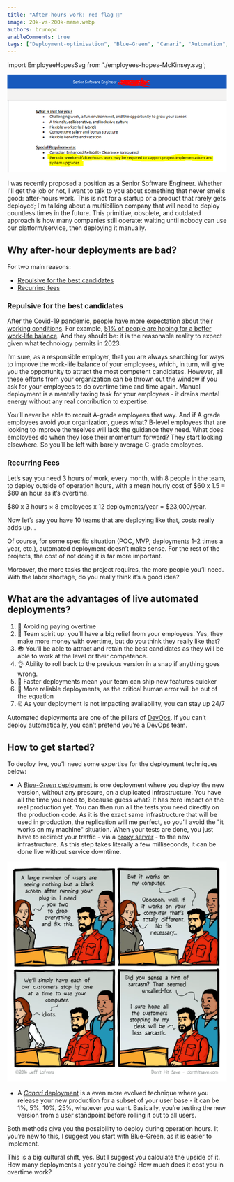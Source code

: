 ```yaml
---
title: "After-hours work: red flag 🚩"
image: 20k-vs-200k-meme.webp
authors: brunopc
enableComments: true
tags: ["Deployment-optimisation", "Blue–Green", "Canari", "Automation", "DevOps"]
---
```


import EmployeeHopesSvg from './employees-hopes-McKinsey.svg';

![Job description](./Job-description.PNG)

I was recently proposed a position as a Senior Software Engineer. Whether I'll get the job or not, I want to talk to you about something that never smells good: after-hours work. This is not for a startup or a product that rarely gets deployed; I'm talking about a multibillion company that will need to deploy countless times in the future. This primitive, obsolete, and outdated approach is how many companies still operate: waiting until nobody can use our platform/service, then deploying it manually.

## Why after-hour deployments are bad?

For two main reasons:
- [Repulsive for the best candidates](#repulsive-for-the-best-candidates)
- [Recurring fees](#recurring-fees)

### Repulsive for the best candidates

After the Covid-19 pandemic, [people have more expectation about their working conditions](https://insights-north-america.aon.com/enhancing-wellbeing/changing-expectations-how-the-pandemic-has-affected-what-employees-want-from-their-benefits-programs). For example, [51% of people are hoping for a better work-life balance](https://www.weforum.org/agenda/2021/05/employers-pandemic-covid-19-mental-health/). And they should be: it is the reasonable reality to expect given what technology permits in 2023.

<a href="https://www.mckinsey.com/capabilities/people-and-organizational-performance/our-insights/what-employees-are-saying-about-the-future-of-remote-work">
    <EmployeeHopesSvg />
</a>

I’m sure, as a responsible employer, that you are always searching for ways to improve the work-life balance of your employees, which, in turn, will give you the opportunity to attract the most competent candidates. However, all these efforts from your organization can be thrown out the window if you ask for your employees to do overtime time and time again. Manual deployment is a mentally taxing task for your employees - it drains mental energy without any real contribution to expertise.

You’ll never be able to recruit A-grade employees that way. And if A grade employees avoid your organization, guess what? B-level employees that are looking to improve themselves will lack the guidance they need. What does employees do when they lose their momentum forward? They start looking elsewhere. So you’ll be left with barely average C-grade employees.

### Recurring Fees

Let’s say you need 3 hours of work, every month, with 8 people in the team, to deploy outside of operation hours, with a mean hourly cost of $60 x 1.5 = $80 an hour as it’s overtime.

$80 x 3 hours × 8 employees x 12 deployments/year = $23,000/year.

Now let’s say you have 10 teams that are deploying like that, costs really adds up…

Of course, for some specific situation (POC, MVP, deployments 1–2 times a year, etc.), automated deployment doesn’t make sense. For the rest of the projects, the cost of not doing it is far more important.

Moreover, the more tasks the project requires, the more people you’ll need. With the labor shortage, do you really think it’s a good idea?

## What are the advantages of live automated deployments?

1. 🤑 Avoiding paying overtime
2. 🙌 Team spirit up: you’ll have a big relief from your employees. Yes, they make more money with overtime, but do you think they really like that? 
3. 😎 You’ll be able to attract and retain the best candidates as they will be able to work at the level or their competence.
4. 👌 Ability to roll back to the previous version in a snap if anything goes wrong.
5. 💨 Faster deployments mean your team can ship new features quicker
6. 🙏 More reliable deployments, as the critical human error will be out of the equation
7. ⏰ As your deployment is not impacting availability, you can stay up 24/7

Automated deployments are one of the pillars of [DevOps](https://en.wikipedia.org/wiki/DevOps). If you can’t deploy automatically, you can’t pretend you’re a DevOps team.

## How to get started?

To deploy live, you’ll need some expertise for the deployment techniques below:

- A [*Blue-Green* deployment](https://docs.aws.amazon.com/whitepapers/latest/overview-deployment-options/bluegreen-deployments.html) is one deployment where you deploy the new version, without any pressure, on a duplicated infrastructure. You have all the time you need to, because guess what? It has zero impact on the real production yet. You can then run all the tests you need directly on the production code. As it is the exact same infrastructure that will be used in production, the replication will me perfect, so you’ll avoid the "it works on my machine" situation. When your tests are done, you just have to redirect your traffic - via a [proxy server](https://en.wikipedia.org/wiki/Proxy_server) - to the new infrastructure. As this step takes literally a few milliseconds, it can be done live without service downtime.

![It works on my machine comic](./It-work-on-my-machine.webp)

- A [*Canari* deployment](https://cloud.google.com/deploy/docs/deployment-strategies/canary) is a even more evolved technique where you release your new production for a subset of your user base - it can be 1%, 5%, 10%, 25%, whatever you want. Basically, you’re testing the new version from a user standpoint before rolling it out to all users.

Both methods give you the possibility to deploy during operation hours. It you’re new to this, I suggest you start with Blue-Green, as it is easier to implement.

This is a big cultural shift, yes. But I suggest you calculate the upside of it. How many deployments a year you’re doing? How much does it cost you in overtime work?